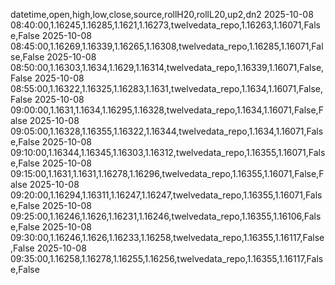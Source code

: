 datetime,open,high,low,close,source,rollH20,rollL20,up2,dn2
2025-10-08 08:40:00,1.16245,1.16285,1.1621,1.16273,twelvedata_repo,1.16263,1.16071,False,False
2025-10-08 08:45:00,1.16269,1.16339,1.16265,1.16308,twelvedata_repo,1.16285,1.16071,False,False
2025-10-08 08:50:00,1.16303,1.1634,1.1629,1.16314,twelvedata_repo,1.16339,1.16071,False,False
2025-10-08 08:55:00,1.16322,1.16325,1.16283,1.1631,twelvedata_repo,1.1634,1.16071,False,False
2025-10-08 09:00:00,1.1631,1.1634,1.16295,1.16328,twelvedata_repo,1.1634,1.16071,False,False
2025-10-08 09:05:00,1.16328,1.16355,1.16322,1.16344,twelvedata_repo,1.1634,1.16071,False,False
2025-10-08 09:10:00,1.16344,1.16345,1.16303,1.16312,twelvedata_repo,1.16355,1.16071,False,False
2025-10-08 09:15:00,1.1631,1.1631,1.16278,1.16296,twelvedata_repo,1.16355,1.16071,False,False
2025-10-08 09:20:00,1.16294,1.16311,1.16247,1.16247,twelvedata_repo,1.16355,1.16071,False,False
2025-10-08 09:25:00,1.16246,1.1626,1.16231,1.16246,twelvedata_repo,1.16355,1.16106,False,False
2025-10-08 09:30:00,1.16246,1.1626,1.16233,1.16258,twelvedata_repo,1.16355,1.16117,False,False
2025-10-08 09:35:00,1.16258,1.16278,1.16255,1.16256,twelvedata_repo,1.16355,1.16117,False,False
